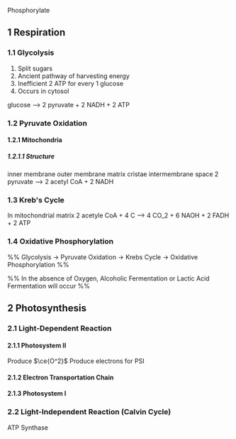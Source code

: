 Phosphorylate
## 1 Respiration
### 1.1 Glycolysis
1. Split sugars
2. Ancient pathway of harvesting energy
3. Inefficient
    2 ATP for every 1 glucose
4. Occurs in cytosol

glucose --> 2 pyruvate + 2 NADH + 2 ATP

### 1.2 Pyruvate Oxidation
#### 1.2.1 Mitochondria
##### 1.2.1.1 Structure
inner membrane
outer membrane
matrix
cristae
intermembrane space
2 pyruvate --> 2 acetyl CoA + 2 NADH

### 1.3 Kreb's Cycle
In mitochondrial matrix
2 acetyle CoA + 4 C --> 4 CO_2 + 6 NAOH + 2 FADH + 2 ATP

### 1.4 Oxidative Phosphorylation

%% Glycolysis -> Pyruvate Oxidation -> Krebs Cycle -> Oxidative Phosphorylation %%

%% In the absence of Oxygen, 
Alcoholic Fermentation or Lactic Acid Fermentation will occur %%

## 2 Photosynthesis
### 2.1 Light-Dependent Reaction

#### 2.1.1 Photosystem II
Produce $\ce{O^2}$
Produce electrons for PSI

#### 2.1.2 Electron Transportation Chain

#### 2.1.3 Photosystem I


### 2.2 Light-Independent Reaction (Calvin Cycle)
ATP Synthase
